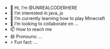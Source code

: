 - 👋 Hi, I’m @UNREALCODERHERE
- 👀 I’m interested in java,.js
- 🌱 I’m currently learning how to play Minecraft 
- 💞️ I’m looking to collaborate on ...
- 📫 How to reach me 
- 😄 Pronouns: ...
- ⚡ Fun fact: ...

<!---
UNREALCODERHERE/UNREALCODERHERE is a ✨ special ✨ repository because its `README.md` (this file) appears on your GitHub profile.
You can click the Preview link to take a look at your changes.
--->
